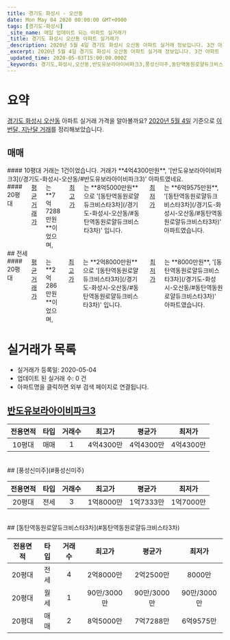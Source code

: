 ```yaml
---
title: 경기도 화성시 - 오산동
date: Mon May 04 2020 00:00:00 GMT+0900
tags: [경기도-화성시]
_site_name: 매일 업데이트 되는 아파트 실거래가
_title: 경기도 화성시 오산동 아파트 실거래가
_description: 2020년 5월 4일 경기도 화성시 오산동 아파트 실거래 정보입니다. 3건 아파트 정보가 있습니다.
_excerpt: 2020년 5월 4일 경기도 화성시 오산동 아파트 실거래 정보입니다. 3건 아파트 정보가 있습니다.
_updated_time: 2020-05-03T15:00:00.000Z
_keywords: 경기도,화성시,오산동,반도유보라아이비파크3,풍성신미주,동탄역동원로얄듀크비스타3차
---
```





# 요약
<ins>경기도 화성시 오산동</ins> 아파트 실거래 가격을 알아볼까요? <ins>2020년 5월 4일</ins> 기준으로 <ins>이번달, 지난달 거래</ins>를 정리해보았습니다.

## 매매
<div class="container">
<div class="six columns" markdown="1">
#### 10평대
거래는 1건이었습니다. 거래가 **4억4300만원**, '[반도유보라아이비파크3](/경기도-화성시-오산동/#반도유보라아이비파크3)' 아파트였네요.
</div>
<div class="six columns" markdown="1">
#### 20평대
<ins>평균 거래가</ins>는 **7억7288만원**이었으며, <ins>최고가</ins>는 **8억5000만원**으로 '[동탄역동원로얄듀크비스타3차](/경기도-화성시-오산동/#동탄역동원로얄듀크비스타3차)' 입니다. <ins>최저가</ins>는 **6억9575만원**, '[동탄역동원로얄듀크비스타3차](/경기도-화성시-오산동/#동탄역동원로얄듀크비스타3차)' 아파트였습니다.
</div>
</div>
## 전세
<div class="container">
<div class="twelve columns" markdown="1">
#### 20평대
<ins>평균 거래가</ins>는 **2억286만원**이었으며, <ins>최고가</ins>는 **2억8000만원**으로 '[동탄역동원로얄듀크비스타3차](/경기도-화성시-오산동/#동탄역동원로얄듀크비스타3차)' 입니다. <ins>최저가</ins>는 **8000만원**, '[동탄역동원로얄듀크비스타3차](/경기도-화성시-오산동/#동탄역동원로얄듀크비스타3차)' 아파트였습니다.
</div>
</div>



# 실거래가 목록
- 실거래가 등록일: 2020-05-04
- 업데이트 된 실거래 수: 0 건
- 아파트명을 클릭하면 외부 검색 페이지로 연결됩니다.

## [반도유보라아이비파크3](#반도유보라아이비파크3)

|전용면적|타입|거래수|최고가|평균가|최저가|
|:---:|:---:|:---:|:---:|:---:|:---:|
|10평대|<span class="deal-type-1">매매</span>|1|4억4300만|4억4300만|4억4300만|

<br/>
## [풍성신미주](#풍성신미주)

|전용면적|타입|거래수|최고가|평균가|최저가|
|:---:|:---:|:---:|:---:|:---:|:---:|
|20평대|<span class="deal-type-2">전세</span>|3|1억8000만|1억7333만|1억7000만|

<br/>
## [동탄역동원로얄듀크비스타3차](#동탄역동원로얄듀크비스타3차)

|전용면적|타입|거래수|최고가|평균가|최저가|
|:---:|:---:|:---:|:---:|:---:|:---:|
|20평대|<span class="deal-type-2">전세</span>|4|2억8000만|2억2500만|8000만|
|20평대|<span class="deal-type-3">월세</span>|1|90만/3000만|90만/3000만|90만/3000만|
|20평대|<span class="deal-type-1">매매</span>|2|8억5000만|7억7288만|6억9575만|

<br/>



